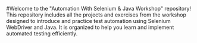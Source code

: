 #Welcome to the "Automation With Selenium & Java Workshop" repository! 
This repository includes all the projects and exercises from the workshop designed to introduce and practice test automation using Selenium WebDriver and Java. It is organized to help you learn and implement automated testing efficiently.
